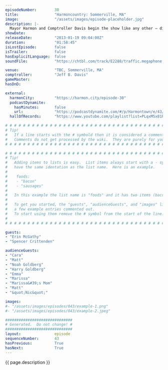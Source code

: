 ```yaml
---
episodeNumber:        30
title:                "Harmoncountry: Sommerville, MA"
image:                "/assets/images/episode-placeholder.jpg"
description: |-
  Mayor Harmon and Comptroller Davis begin the show like any other – discussing the city's auto theft statistics. What comes next is 80+ minutes of insanity, featuring Adam Goldberg's brothers, Erin and Dan's sex life and much, much, sooooo much more.
showDate:             
releaseDate:          "2013-01-19 09:04:00Z"
duration:             "01:58:45"
isLostEpisode:        false
isTrailer:            false
hasExplicitLanguage:  false
soundFile:            "https://chtbl.com/track/E2288/traffic.megaphone.fm/STA2988867057.mp3?updated=1554329784"

venue:                "TBC, Sommerville, MA"
comptroller:          "Jeff B. Davis"
gameMaster:           
hasDnD:               

external:
  harmonCity:         "https://harmon.city/episode-30"
  podcastDynamite:
    hasMinutes:       false
    url:              "https://podcastdynamite.com/#/p/Harmontown/e/43/30"
  hallOfRecords:      "https://www.youtube.com/playlist?list=PLqxM5x81hNOaXxtFgBlHURu39fBmy6X9p"

# # # # # # # # # # # # # # # # # # # # # # # # # # # # # # # # # # # # # # # # # # # # #
# Tip!
#   If a line starts with the # symbold then it is considered a comment.
#   Comments do not get processed by the wiki.  They are purely for your information.
# # # # # # # # # # # # # # # # # # # # # # # # # # # # # # # # # # # # # # # # # # # # #

# # # # # # # # # # # # # # # # # # # # # # # # # # # # # # # # # # # # # # # # # # # # #
# Tip!
#   Adding items to lists is easy.  List items always start with a - symbol and have
#   have the same identation as the list name.  Here is an example.
#
#    foods:
#    - "bacon"
#    - "sausages"
#
#   In this example the list name is "foods" and it has two items (bacon, and sausages).
#
#   To get you started, the "guests", "audienceGuests", and "images" lists below have
#   a few example entries commented out.
#   To start using them remove the # symbol from the start of the line.
#
# # # # # # # # # # # # # # # # # # # # # # # # # # # # # # # # # # # # # # # # # # # # #

guests:
- "Erin McGathy"
- "Spencer Crittenden"

audienceGuests:
- "Cara"
- "Matt"
- "Noah Goldberg"
- "Harry Goldberg"
- "Emma"
- "Marissa"
- "Marissa&#39;s Mom"
- "Matt"
- "&quot;Nic&quot;"

images:
#- "/assets/images/episodes/043/example-1.png"
#- "/assets/images/episodes/043/example-2.jpeg"

##############################
# Generated.  Do not change! #
##############################
layout:               episode
sequenceNumber:       43
hasPrevious:          True
hasNext:              True
---
```


<!-- The episode description will be rendered here -->
{{ page.description }}

<!-- Add your content BELOW here -->
<!-- vvvvvvvvvvvvvvvvvvvvvvvvvvv -->




<!-- ^^^^^^^^^^^^^^^^^^^^^^^^^^^ -->
<!-- Add your content ABOVE here -->

<!-- The episode gallery will be rendered here -->